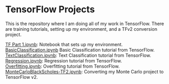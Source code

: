 # TensorFlow Projects  
This is the repository where I am doing all of my work in TensorFlow. There are training tutorials, setting up my environment, and a TFv2 conversion project.  

[TF Part 1.ipynb](TF%20Part%201.ipynb): Notebook that sets up my environment.  
[BasicClassification.ipynb](BasicClassification.ipynb) Basic Classification tutorial from TensorFlow.  
[TextClassification.ipynb](TextClassification.ipynb): Text Classification tutorial from TensorFlow.  
[Regression.ipynb](Regression.ipynb): Regression tutorial from TensorFlow.  
[Overfitting.ipynb](Overfitting.ipynb): Overfitting tutorial from TensorFlow.  
[MonteCarloBlackScholes-TF2.ipynb](MonteCarloBlackScholes-TF2.ipynb): Converting my Monte Carlo project to TensorFlow v2.  

